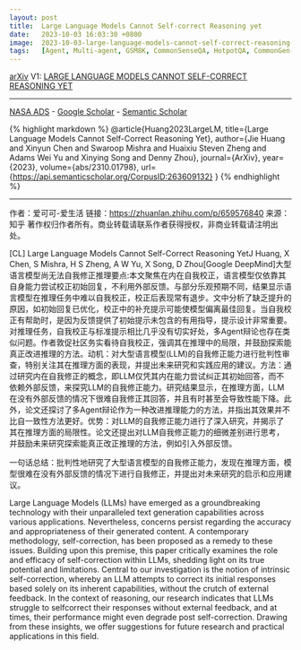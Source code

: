 ```yaml
---
layout: post
title:  Large Language Models Cannot Self-correct Reasoning yet
date:   2023-10-03 16:03:30 +0800
image:  2023-10-03-large-language-models-cannot-self-correct-reasoning-yet_squared.jpg
tags:   [Agent, Multi-agent, GSM8K, CommonSenseQA, HotpotQA, CommonGen-Hard, AI consistency, AI reasoning, AI, arXiv, ~0.0kk Citations]
---
```


[arXiv](https://arxiv.org/abs/2310.01798) V1: [LARGE LANGUAGE MODELS CANNOT SELF-CORRECT REASONING YET](https://arxiv.org/pdf/2310.01798.pdf)

---
[NASA ADS](https) - 
[Google Scholar](https) - 
[Semantic Scholar](https://www.semanticscholar.org/paper/Large-Language-Models-Cannot-Self-Correct-Reasoning-Huang-Chen/6d4bacb69923e1e94fb4de468b939ce6db32fb51)

{% highlight markdown %}
@article{Huang2023LargeLM,
  title={Large Language Models Cannot Self-Correct Reasoning Yet},
  author={Jie Huang and Xinyun Chen and Swaroop Mishra and Huaixiu Steven Zheng and Adams Wei Yu and Xinying Song and Denny Zhou},
  journal={ArXiv},
  year={2023},
  volume={abs/2310.01798},
  url={https://api.semanticscholar.org/CorpusID:263609132}
}
{% endhighlight %}

---
作者：爱可可-爱生活
链接：https://zhuanlan.zhihu.com/p/659576840
来源：知乎
著作权归作者所有。商业转载请联系作者获得授权，非商业转载请注明出处。

[CL] Large Language Models Cannot Self-Correct Reasoning YetJ Huang, X Chen, S Mishra, H S Zheng, A W Yu, X Song, D Zhou[Google DeepMind]大型语言模型尚无法自我修正推理要点:本文聚焦在内在自我校正，语言模型仅依靠其自身能力尝试校正初始回复，不利用外部反馈。与部分乐观预期不同，结果显示语言模型在推理任务中难以自我校正，校正后表现常有退步。文中分析了缺乏提升的原因，如初始回复已优化，校正中的补充提示可能使模型偏离最佳回复。当自我校正有帮助时，是因为反馈提供了初始提示未包含的有用指导，提示设计非常重要。对推理任务，自我校正与标准提示相比几乎没有切实好处，多Agent辩论也存在类似问题。作者敦促社区务实看待自我校正，强调其在推理中的局限，并鼓励探索能真正改进推理的方法。动机：对大型语言模型(LLM)的自我修正能力进行批判性审查，特别关注其在推理方面的表现，并提出未来研究和实践应用的建议。方法：通过研究内在自我修正的概念，即LLM仅凭其内在能力尝试纠正其初始回答，而不依赖外部反馈，来探究LLM的自我修正能力。研究结果显示，在推理方面，LLM在没有外部反馈的情况下很难自我修正其回答，并且有时甚至会导致性能下降。此外，论文还探讨了多Agent辩论作为一种改进推理能力的方法，并指出其效果并不比自一致性方法更好。优势：对LLM的自我修正能力进行了深入研究，并揭示了其在推理方面的局限性。论文还提出对LLM自我修正能力的细微差别进行思考，并鼓励未来研究探索能真正改正推理的方法，例如引入外部反馈。

一句话总结：批判性地研究了大型语言模型的自我修正能力，发现在推理方面，模型很难在没有外部反馈的情况下进行自我修正，并提出对未来研究的启示和应用建议。 

Large Language Models (LLMs) have emerged as a groundbreaking technology with their unparalleled text generation capabilities across various applications. Nevertheless, concerns persist regarding the accuracy and appropriateness of their generated content. A contemporary methodology, self-correction, has been proposed as a remedy to these issues. Building upon this premise, this paper critically examines the role and efficacy of self-correction within LLMs, shedding light on its true potential and limitations. Central to our investigation is the notion of intrinsic self-correction, whereby an LLM attempts to correct its initial responses based solely on its inherent capabilities, without the crutch of external feedback. In the context of reasoning, our research indicates that LLMs struggle to selfcorrect their responses without external feedback, and at times, their performance might even degrade post self-correction. Drawing from these insights, we offer suggestions for future research and practical applications in this field.